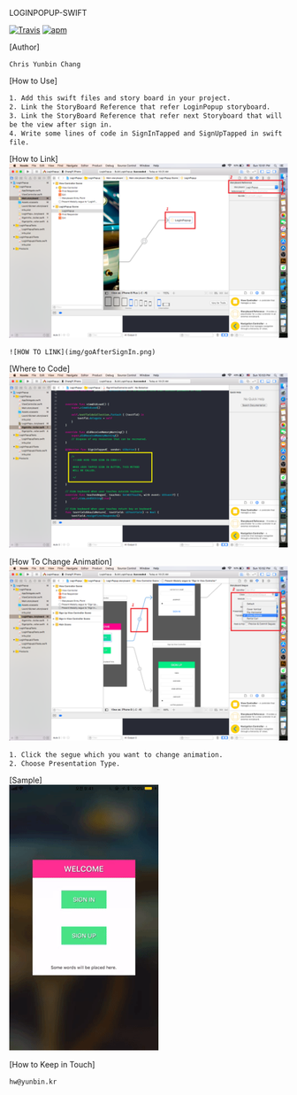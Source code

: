LOGINPOPUP-SWIFT

[![Travis](https://img.shields.io/travis/USER/REPO/BRANCH.svg)]() [![apm](https://img.shields.io/apm/l/vim-mode.svg)]()


[Author]  

	Chris Yunbin Chang  

[How to Use]  

	1. Add this swift files and story board in your project.  
	2. Link the StoryBoard Reference that refer LoginPopup storyboard.  
	3. Link the StoryBoard Reference that refer next Storyboard that will be the view after sign in.  
	4. Write some lines of code in SignInTapped and SignUpTapped in swift file.  

[How to Link]  
	![HOW TO LINK](/img/openPopUp.png)  
		
	![HOW TO LINK](img/goAfterSignIn.png)  

[Where to Code]  
	![SAMPLE IMAGE](/img/code.png)  

[How To Change Animation]  
	![SAMPLE IMAGE](/img/changeSegueAnimation.png) 
	   
	1. Click the segue which you want to change animation.  
	2. Choose Presentation Type.  


[Sample]  
	![SAMPLE IMAGE](/img/sample1.gif)  

[How to Keep in Touch]  

	hw@yunbin.kr